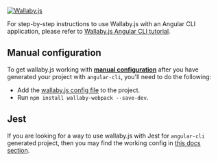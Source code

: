[![Wallaby.js](https://img.shields.io/badge/wallaby.js-configured-green.svg)](https://wallabyjs.com)	

For step-by-step instructions to use Wallaby.js with an Angular CLI application, please refer to [Wallaby.js Angular CLI tutorial](https://wallabyjs.com/docs/tutorial/angular-cli.html).

## Manual configuration

To get wallaby.js working with **[manual configuration](https://wallabyjs.com/docs/intro/config.html)** after you have generated your project with `angular-cli`, you'll need to do the following:
- Add the [wallaby.js config file](https://github.com/wallabyjs/ngCliWebpackSample/blob/master/wallaby.js) to the project.	
- Run `npm install wallaby-webpack --save-dev`.	

## Jest

If you are looking for a way to use wallaby.js with Jest for `angular-cli` generated project, then you may find the working config in [this docs section](https://wallabyjs.com/docs/tutorial/angular-cli.html#jest).
